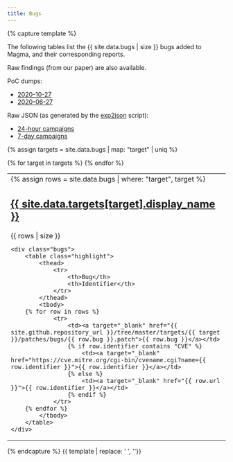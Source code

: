 ```yaml
---
title: Bugs
---
```


{% capture template %}

The following tables list the {{ site.data.bugs | size }} bugs added to Magma, and their corresponding reports.

Raw findings (from our paper) are also available.

PoC dumps:
<ul class="browser-default">
    <li><a href="https://osf.io/resj8/">2020-10-27</a></li>
    <li><a href="https://drive.switch.ch/index.php/s/Uv1UrEA5ecg9NJk/download">2020-06-27</a></li>
</ul>

Raw JSON (as generated by the [exp2json](https://github.com/HexHive/magma/blob/v1.2/tools/benchd/exp2json.py) script):
<ul class="browser-default">
    <li><a href="/assets/json/data-24h.json" download="data-24h.json">24-hour campaigns</a></li>
    <li><a href="/assets/json/data-7d.json" download="data-7d.json">7-day campaigns</a></li>
</ul>

{% assign targets = site.data.bugs | map: "target" | uniq %}

<table>
<tbody>
{% for target in targets %}
<tr>
<td>
<div>
    {% assign rows = site.data.bugs | where: "target", target %}
    <div class="row valign-wrapper">
        <div class="col s6">
            <h2><a href="{{ site.github.repository_url }}/tree/master/targets/{{ target }}">{{ site.data.targets[target].display_name }}</a></h2>
        </div>
        <div class="col s6">
            <span class="badge new right" data-badge-caption="bugs">{{ rows | size }}</span>
        </div>
    </div>

    <div class="bugs">
        <table class="highlight">
            <thead>
                <tr>
                    <th>Bug</th>
                    <th>Identifier</th>
                </tr>
            </thead>
            <tbody>
        {% for row in rows %}
                <tr>
                    <td><a target="_blank" href="{{ site.github.repository_url }}/tree/master/targets/{{ target }}/patches/bugs/{{ row.bug }}.patch">{{ row.bug }}</a></td>
                    {% if row.identifier contains "CVE" %}
                        <td><a target="_blank" href="https://cve.mitre.org/cgi-bin/cvename.cgi?name={{ row.identifier }}">{{ row.identifier }}</a></td>
                    {% else %}
                        <td><a target="_blank" href="{{ row.url }}">{{ row.identifier }}</a></td>
                    {% endif %}
                </tr>
        {% endfor %}
            </tbody>
        </table>
    </div>
</div>
</td>
</tr>
{% endfor %}
</tbody>
</table>

{% endcapture %}
{{ template | replace: '    ', ''}}

